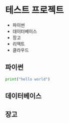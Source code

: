# 테스트 프로젝트

+ 파이썬
+ 데이터베이스
+ 장고
+ 리엑트
+ 클라우드

## 파이썬

```python
print("hello world")
```

## 데이터베이스

## 장고
